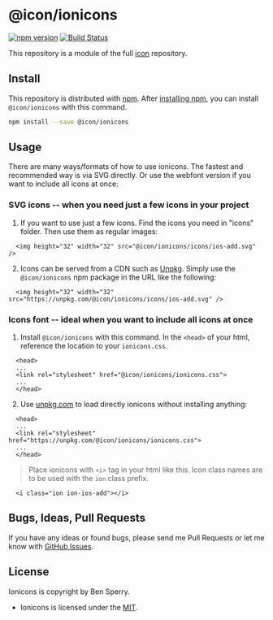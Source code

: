 # @icon/ionicons

[![npm version](https://img.shields.io/npm/v/@icon/ionicons.svg)](https://www.npmjs.org/package/@icon/ionicons)
[![Build Status](https://travis-ci.org/icon/icon.svg?branch=master)](https://travis-ci.org/icon/icon)

This repository is a module of the full [icon][icon] repository.

## Install

This repository is distributed with [npm]. After [installing npm][install-npm], you can install `@icon/ionicons` with this command.

```bash
npm install --save @icon/ionicons
```

## Usage

There are many ways/formats of how to use ionicons. The fastest and recommended way is via SVG directly. Or use the webfont version if you want to include all icons at once:

### SVG icons -- when you need just a few icons in your project

  1. If you want to use just a few icons. Find the icons you need in "icons" folder. Then use them as regular images:

```
  <img height="32" width="32" src="@icon/ionicons/icons/ios-add.svg" />
```

  2. Icons can be served from a CDN such as [Unpkg][Unpkg]. Simply use the `@icon/ionicons` npm package in the URL like the following:

```
  <img height="32" width="32" src="https://unpkg.com/@icon/ionicons/icons/ios-add.svg" />
```

### Icons font -- ideal when you want to include all icons at once

  1. Install `@icon/ionicons` with this command. In the `<head>` of your html, reference the location to your `ionicons.css`.

```
  <head>
  ...
  <link rel="stylesheet" href="@icon/ionicons/ionicons.css">
  ...
  </head>
```

  2. Use [unpkg.com][Unpkg] to load directly ionicons without installing anything:

```
  <head>
  ...
  <link rel="stylesheet" href="https://unpkg.com/@icon/ionicons/ionicons.css">
  ...
  </head>
```

> Place ionicons with `<i>` tag in your html like this. Icon class names are to be used with the `ion` class prefix.

```
  <i class="ion ion-ios-add"></i>
```


## Bugs, Ideas, Pull Requests

If you have any ideas or found bugs, please send me Pull Requests or let me know with [GitHub Issues][github issues].

## License

Ionicons is copyright by Ben Sperry.

- Ionicons is licensed under the [MIT][license].

[license]: https://opensource.org/licenses/MIT
[icon]: https://github.com/thecreation/icons
[npm]: https://www.npmjs.com/
[install-npm]: https://docs.npmjs.com/getting-started/installing-node
[sass]: http://sass-lang.com/
[github issues]: https://github.com/thecreation/icons/issues
[Unpkg]: https://unpkg.com